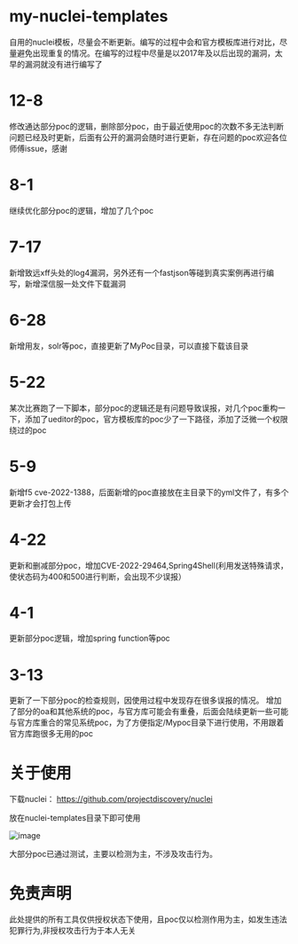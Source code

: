 # my-nuclei-templates
自用的nuclei模板，尽量会不断更新。编写的过程中会和官方模板库进行对比，尽量避免出现重复的情况。在编写的过程中尽量是以2017年及以后出现的漏洞，太早的漏洞就没有进行编写了

# 12-8
修改通达部分poc的逻辑，删除部分poc，由于最近使用poc的次数不多无法判断问题已经及时更新，后面有公开的漏洞会随时进行更新，存在问题的poc欢迎各位师傅issue，感谢

# 8-1
继续优化部分poc的逻辑，增加了几个poc

# 7-17

新增致远xff头处的log4漏洞，另外还有一个fastjson等碰到真实案例再进行编写，新增深信服一处文件下载漏洞

# 6-28

新增用友，solr等poc，直接更新了MyPoc目录，可以直接下载该目录


# 5-22

某次比赛跑了一下脚本，部分poc的逻辑还是有问题导致误报，对几个poc重构一下，添加了ueditor的poc，官方模板库的poc少了一下路径，添加了泛微一个权限绕过的poc


# 5-9
新增f5 cve-2022-1388，后面新增的poc直接放在主目录下的yml文件了，有多个更新才会打包上传

# 4-22
更新和删减部分poc，增加CVE-2022-29464,Spring4Shell(利用发送特殊请求，使状态码为400和500进行判断，会出现不少误报）

# 4-1
更新部分poc逻辑，增加spring function等poc

# 3-13
更新了一下部分poc的检查规则，因使用过程中发现存在很多误报的情况。
增加了部分的oa和其他系统的poc，与官方库可能会有重叠，后面会陆续更新一些可能与官方库重合的常见系统poc，为了方便指定/Mypoc目录下进行使用，不用跟着官方库跑很多无用的poc

# 关于使用
下载nuclei：
https://github.com/projectdiscovery/nuclei

放在nuclei-templates目录下即可使用

![image](https://user-images.githubusercontent.com/48739932/150737828-e759d340-788c-4311-80e4-39aa2a1cb385.png)


大部分poc已通过测试，主要以检测为主，不涉及攻击行为。

# 免责声明

此处提供的所有工具仅供授权状态下使用，且poc仅以检测作用为主，如发生违法犯罪行为,非授权攻击行为于本人无关


